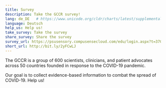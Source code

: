 ```yaml
---
title: Survey
description: Take the GCCR survey!
lang: de_DE   # https://www.unicode.org/cldr/charts/latest/supplemental/language_territory_information.html
language: Deutsch
help_us: Help us!
take_survey: Take the survey
share_survey: Share the survey
survey_url: https://psusensory.compusensecloud.com/edu/login.aspx?t=370465b8-49ef-4d1b-82cc-164593387d69
short_url: http://bit.ly/2yFCwLJ
---
```

The GCCR is a group of 600 scientists, clinicians, and patient advocates across 50 countries founded in response to the COVID-19 pandemic.

Our goal is to collect evidence-based information to combat the spread of COVID-19. Help us!
